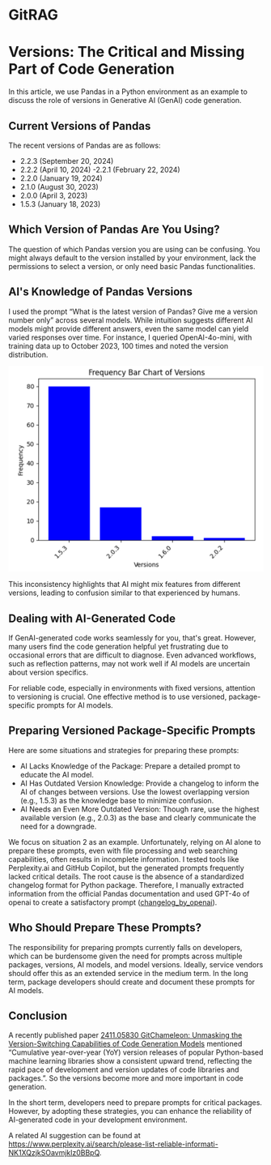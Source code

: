 # GitRAG

# Versions: The Critical and Missing Part of Code Generation

In this article, we use Pandas in a Python environment as an example to discuss the role of versions in Generative AI (GenAI) code generation.

## Current Versions of Pandas
 
The recent versions of Pandas are as follows:

- 2.2.3 (September 20, 2024)
- 2.2.2 (April 10, 2024)
-2.2.1 (February 22, 2024)
- 2.2.0 (January 19, 2024)
- 2.1.0 (August 30, 2023)
- 2.0.0 (April 3, 2023)
- 1.5.3 (January 18, 2023)

## Which Version of Pandas Are You Using?
 
The question of which Pandas version you are using can be confusing. You might always default to the version installed by your environment, lack the permissions to select a version, or only need basic Pandas functionalities.

## AI's Knowledge of Pandas Versions
 
I used the prompt “What is the latest version of Pandas? Give me a version number only” across several models. While intuition suggests different AI models might provide different answers, even the same model can yield varied responses over time. For instance, I queried OpenAI-4o-mini, with training data up to October 2023, 100 times and noted the version distribution.

<img src="./images/version freqency.png" alt="version freqency" title="version freqency">

This inconsistency highlights that AI might mix features from different versions, leading to confusion similar to that experienced by humans.

## Dealing with AI-Generated Code
 
If GenAI-generated code works seamlessly for you, that's great. However, many users find the code generation helpful yet frustrating due to occasional errors that are difficult to diagnose. Even advanced workflows, such as reflection patterns, may not work well if AI models are uncertain about version specifics.

For reliable code, especially in environments with fixed versions, attention to versioning is crucial. One effective method is to use versioned, package-specific prompts for AI models.

## Preparing Versioned Package-Specific Prompts
 
Here are some situations and strategies for preparing these prompts:

- AI Lacks Knowledge of the Package: Prepare a detailed prompt to educate the AI model.
- AI Has Outdated Version Knowledge: Provide a changelog to inform the AI of changes between versions. Use the lowest overlapping version (e.g., 1.5.3) as the knowledge base to minimize confusion.
- AI Needs an Even More Outdated Version: Though rare, use the highest available version (e.g., 2.0.3) as the base and clearly communicate the need for a downgrade.

We focus on situation 2 as an example. Unfortunately, relying on AI alone to prepare these prompts, even with file processing and web searching capabilities, often results in incomplete information. I tested tools like Perplexity.ai and GitHub Copilot, but the generated prompts frequently lacked critical details. The root cause is the absence of a standardized changelog format for Python package. Therefore, I manually extracted information from the official Pandas documentation and used GPT-4o of openai to create a satisfactory prompt ([changelog_by_openai](./changelog_by_openai.md)).

## Who Should Prepare These Prompts?
 
The responsibility for preparing prompts currently falls on developers, which can be burdensome given the need for prompts across multiple packages, versions, AI models, and model versions. Ideally, service vendors should offer this as an extended service in the medium term. In the long term, package developers should create and document these prompts for AI models.

## Conclusion
A recently published paper [2411.05830 GitChameleon: Unmasking the Version-Switching Capabilities of Code Generation Models](https://arxiv.org/abs/2411.05830) mentioned “Cumulative
year-over-year (YoY) version releases of popular Python-based machine learning libraries show
a consistent upward trend, reflecting the rapid pace of development and version updates of code
libraries and packages.”. So the versions become more and more important in code generation.
 

In the short term, developers need to prepare prompts for critical packages. However, by adopting these strategies, you can enhance the reliability of AI-generated code in your development environment.


A related AI suggestion can be found at https://www.perplexity.ai/search/please-list-reliable-informati-NK1XQzjkSOavmjklz0BBpQ.
